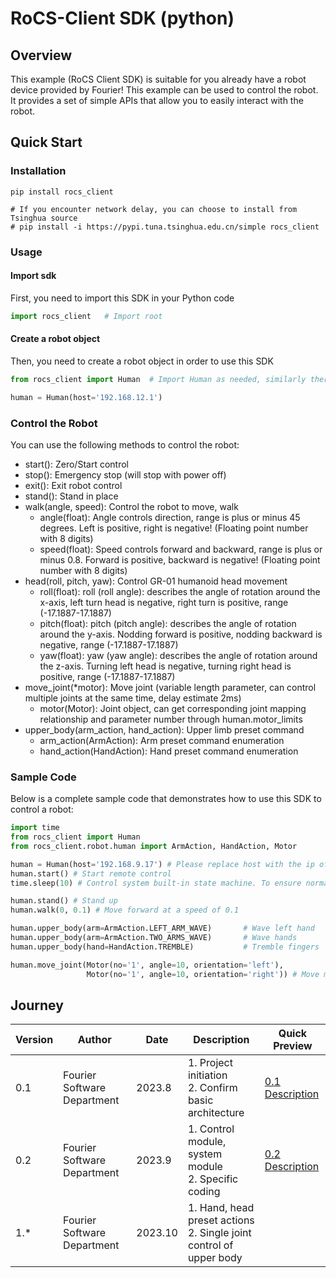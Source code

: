 # RoCS-Client SDK (python)


## Overview
This example (RoCS Client SDK) is suitable for you already have a robot device provided by Fourier! 
This example can be used to control the robot. 
It provides a set of simple APIs that allow you to easily interact with the robot.


## Quick Start

### Installation
    
```shell
pip install rocs_client 

# If you encounter network delay, you can choose to install from Tsinghua source 
# pip install -i https://pypi.tuna.tsinghua.edu.cn/simple rocs_client
```


### Usage
#### Import sdk
First, you need to import this SDK in your Python code

```python
import rocs_client   # Import root
```
#### Create a robot object
Then, you need to create a robot object in order to use this SDK

```python
from rocs_client import Human  # Import Human as needed, similarly there are Car, Dog, etc.

human = Human(host='192.168.12.1')
```

### Control the Robot
You can use the following methods to control the robot:

- start(): Zero/Start control
- stop(): Emergency stop (will stop with power off)
- exit(): Exit robot control
- stand(): Stand in place
- walk(angle, speed): Control the robot to move, walk
  - angle(float): Angle controls direction, range is plus or minus 45 degrees. Left is positive, right is negative! (Floating point number with 8 digits)
  - speed(float): Speed controls forward and backward, range is plus or minus 0.8. Forward is positive, backward is negative! (Floating point number with 8 digits)
- head(roll, pitch, yaw): Control GR-01 humanoid head movement
  - roll(float): roll (roll angle): describes the angle of rotation around the x-axis, left turn head is negative, right turn is positive, range (-17.1887-17.1887)
  - pitch(float): pitch (pitch angle): describes the angle of rotation around the y-axis. Nodding forward is positive, nodding backward is negative, range (-17.1887-17.1887)
  - yaw(float): yaw (yaw angle): describes the angle of rotation around the z-axis. Turning left head is negative, turning right head is positive, range (-17.1887-17.1887)
- move_joint(*motor): Move joint (variable length parameter, can control multiple joints at the same time, delay estimate 2ms)
  - motor(Motor): Joint object, can get corresponding joint mapping relationship and parameter number through human.motor_limits
- upper_body(arm_action, hand_action): Upper limb preset command
  - arm_action(ArmAction): Arm preset command enumeration
  - hand_action(HandAction): Hand preset command enumeration
  
### Sample Code
Below is a complete sample code that demonstrates how to use this SDK to control a robot:

```python
import time
from rocs_client import Human
from rocs_client.robot.human import ArmAction, HandAction, Motor

human = Human(host='192.168.9.17') # Please replace host with the ip of your device
human.start() # Start remote control
time.sleep(10) # Control system built-in state machine. To ensure normal calibration and startup of the robot, it is recommended to execute subsequent instructions after start() instruction for 10s

human.stand() # Stand up
human.walk(0, 0.1) # Move forward at a speed of 0.1

human.upper_body(arm=ArmAction.LEFT_ARM_WAVE)       # Wave left hand
human.upper_body(arm=ArmAction.TWO_ARMS_WAVE)       # Wave hands
human.upper_body(hand=HandAction.TREMBLE)           # Tremble fingers

human.move_joint(Motor(no='1', angle=10, orientation='left'), 
                 Motor(no='1', angle=10, orientation='right')) # Move motor no.1 left and right by 10 degrees each

```


## Journey
    
| Version | Author     | Date     | Description                           | Quick Preview                                       |
|-----|--------|--------|------------------------------|--------------------------------------------|
| 0.1 | Fourier Software Department | 2023.8 | 1. Project initiation<br/>2. Confirm basic architecture          | [0.1 Description](https://fftai.github.io/v0.1.html) |
| 0.2 | Fourier Software Department | 2023.9 | 1. Control module, system module<br/>2. Specific coding | [0.2 Description](https://fftai.github.io/v0.2.html) |
| 1.* | Fourier Software Department | 2023.10 | 1. Hand, head preset actions<br/>2. Single joint control of upper body  |  |

